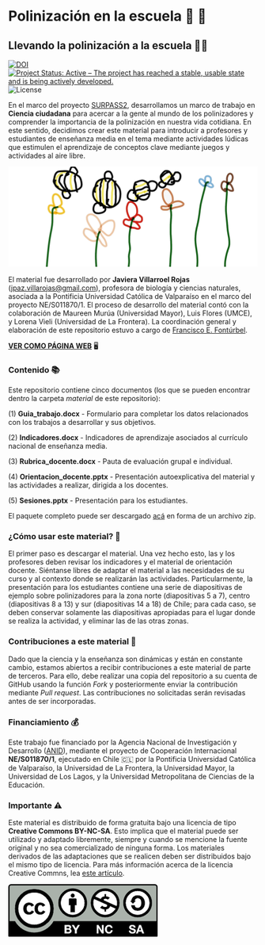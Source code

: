 # Polinización en la escuela :hibiscus: :bee:

## Llevando la polinización a la escuela :woman_student:

[![DOI](https://zenodo.org/badge/447651691.svg)](https://zenodo.org/badge/latestdoi/447651691)
[![Project Status: Active – The project has reached a stable, usable state and is being actively developed.](https://www.repostatus.org/badges/latest/active.svg)](https://www.repostatus.org/#active) ![License](https://img.shields.io/badge/License-CC%20BY%2D-SA%204.0-lightgrey.svg)

En el marco del proyecto [SURPASS2](https://bee-surpass.org), desarrollamos un marco de trabajo en **Ciencia ciudadana** para acercar a la gente al mundo de los polinizadores y comprender la importancia de la polinización en nuestra vida cotidiana. En este sentido, decidimos crear este material para introducir a profesores y estudiantes de enseñanza media en el tema mediante actividades lúdicas que estimulen el aprendizaje de conceptos clave mediante juegos y actividades al aire libre.


![](imagenes/bee_drawing.png)


El material fue desarrollado por **Javiera Villarroel Rojas** (jpaz.villarojas@gmail.com), profesora de biología y ciencias naturales, asociada a la Pontificia Universidad Católica de Valparaíso en el marco del proyecto NE/S011870/1. El proceso de desarrollo del material contó con la colaboración de Maureen Murúa (Universidad Mayor), Luis Flores (UMCE), y Lorena Vieli (Universidad de La Frontera). La coordinación general y elaboración de este repositorio estuvo a cargo de [Francisco E. Fontúrbel](https://github.com/fonturbel).


**[VER COMO PÁGINA WEB](https://fonturbel-lab.github.io/polinizacion_escuela/)** :desktop_computer:


### Contenido :books:

Este repositorio contiene cinco documentos (los que se pueden encontrar dentro la carpeta _material_ de este repositorio):

(1) **Guia_trabajo.docx** - Formulario para completar los datos relacionados con los trabajos a desarrollar y sus objetivos.

(2) **Indicadores.docx** - Indicadores de aprendizaje asociados al currículo nacional de enseñanza media.

(3) **Rubrica_docente.docx** - Pauta de evaluación grupal e individual.

(4) **Orientacion_docente.pptx** - Presentación autoexplicativa del material y las actividades a realizar, dirigida a los docentes.

(5) **Sesiones.pptx** - Presentación para los estudiantes.

El paquete completo puede ser descargado [acá](./paquete.zip) en forma de un archivo zip.


### ¿Cómo usar este material? :brain:

El primer paso es descargar el material. Una vez hecho esto, las y los profesores deben revisar los indicadores y el material de orientación docente. Siéntanse libres de adaptar el material a las necesidades de su curso y al contexto donde se realizarán las actividades. Particularmente, la presentación para los estudiantes contiene una serie de diapositivas de ejemplo sobre polinizadores para la zona norte (diapositivas 5 a 7), centro (diapositivas 8 a 13) y sur (diapositivas 14 a 18) de Chile; para cada caso, se deben conservar solamente las diapositivas apropiadas para el lugar donde se realiza la actividad, y eliminar las de las otras zonas.


### Contribuciones a este material :handshake:

Dado que la ciencia y la enseñanza son dinámicas y están en constante cambio, estamos abiertos a recibir contribuciones a este material de parte de terceros. Para ello, debe realizar una copia del repositorio a su cuenta de GitHub usando la función _Fork_ y posteriormente enviar la contribución mediante _Pull request_. Las contribuciones no solicitadas serán revisadas antes de ser incorporadas.


### Financiamiento :moneybag:

Este trabajo fue financiado por la Agencia Nacional de Investigación y Desarrollo ([ANID](https://www.anid.cl)), mediante el proyecto de Cooperación Internacional **NE/S011870/1**, ejecutado en Chile 🇨🇱 por la Pontificia Universidad Católica de Valparaíso, la Universidad de La Frontera, la Universidad Mayor, la Universidad de Los Lagos, y la Universidad Metropolitana de Ciencias de la Educación.


### Importante :warning:

Este material es distribuido de forma gratuita bajo una licencia de tipo **Creative Commons BY-NC-SA**. Esto implica que el material puede ser utilizado y adaptado libremente, siempre y cuando se mencione la fuente original y no sea comercializado de ninguna forma. Los materiales derivados de las adaptaciones que se realicen deben ser distribuidos bajo el mismo tipo de licencia. Para más información acerca de la licencia Creative Commns, lea [este artículo](https://creativecommons.cl/tipos-de-licencias/).

![](imagenes/by-nc-sa.png)
